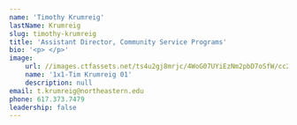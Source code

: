 ```yaml
---
name: 'Timothy Krumreig'
lastName: Krumreig
slug: timothy-krumreig
title: 'Assistant Director, Community Service Programs'
bio: '<p> </p>'
image:
    url: //images.ctfassets.net/ts4u2gj8mrjc/4WoG07UYiEzNm2pbD7oSfW/cc245c638ceda58614f795f0e7f5c623/1x1-Tim_Krumreig_01.jpg
    name: '1x1-Tim Krumreig 01'
    description: null
email: t.krumreig@northeastern.edu
phone: 617.373.7479
leadership: false
---
```

